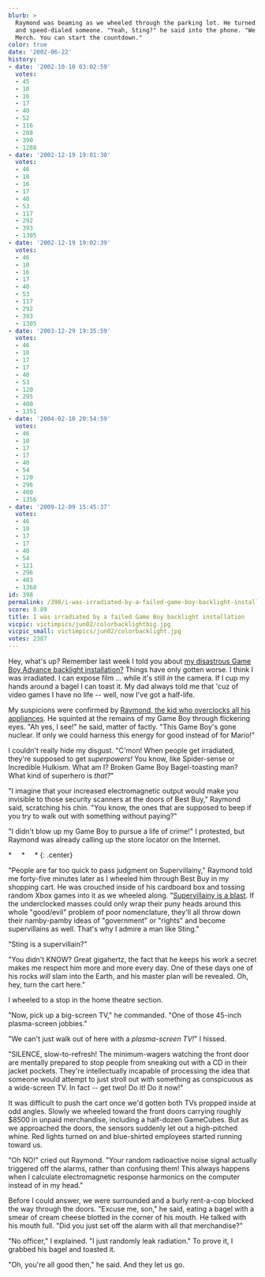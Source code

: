 ```yaml
---
blurb: >
  Raymond was beaming as we wheeled through the parking lot. He turned on his cell-phone
  and speed-dialed someone. "Yeah, Sting?" he said into the phone. "We've got the
  Merch. You can start the countdown."
color: true
date: '2002-06-22'
history:
- date: '2002-10-10 03:02:59'
  votes:
  - 45
  - 10
  - 16
  - 17
  - 40
  - 52
  - 116
  - 288
  - 390
  - 1288
- date: '2002-12-19 19:01:30'
  votes:
  - 46
  - 10
  - 16
  - 17
  - 40
  - 53
  - 117
  - 292
  - 393
  - 1305
- date: '2002-12-19 19:02:39'
  votes:
  - 46
  - 10
  - 16
  - 17
  - 40
  - 53
  - 117
  - 292
  - 393
  - 1305
- date: '2003-12-29 19:35:59'
  votes:
  - 46
  - 10
  - 17
  - 17
  - 40
  - 53
  - 120
  - 295
  - 400
  - 1351
- date: '2004-02-10 20:54:59'
  votes:
  - 46
  - 10
  - 17
  - 17
  - 40
  - 54
  - 120
  - 296
  - 400
  - 1356
- date: '2009-12-09 15:45:37'
  votes:
  - 46
  - 10
  - 17
  - 17
  - 40
  - 54
  - 121
  - 296
  - 403
  - 1368
id: 398
permalink: /398/i-was-irradiated-by-a-failed-game-boy-backlight-installation/
score: 8.89
title: I was irradiated by a failed Game Boy backlight installation
vicpic: victimpics/jun02/colorbacklightbig.jpg
vicpic_small: victimpics/jun02/colorbacklight.jpg
votes: 2387
---
```


Hey, what's up? Remember last week I told you about [my disastrous Game
Boy Advance backlight installation?](%ARTICLE[388]%) Things have
only gotten worse. I think I was irradiated. I can expose film ... while
it's still *in* the camera. If I cup my hands around a bagel I can toast
it. My dad always told me that 'cuz of video games I have no life --
well, now I've got a half-life.

My suspicions were confirmed by [Raymond, the kid who overclocks all his
appliances](%ARTICLE[13]%). He squinted at the remains of my Game
Boy through flickering eyes. "Ah yes, I see!" he said, matter of factly.
"This Game Boy's gone nuclear. If only we could harness this energy for
good instead of for Mario!"

I couldn't really hide my disgust. "C'mon! When people get irradiated,
they're supposed to get *superpowers!* You know, like Spider-sense or
Incredible Hulkism. What am I? Broken Game Boy Bagel-toasting man? What
kind of superhero is *that?*"

"I imagine that your increased electromagnetic output would make you
invisible to those security scanners at the doors of Best Buy," Raymond
said, scratching his chin. "You know, the ones that are supposed to beep
if you try to walk out with something without paying?"

"I didn't blow up my Game Boy to pursue a life of crime!" I protested,
but Raymond was already calling up the store locator on the Internet.

\* &nbsp; &nbsp; \* &nbsp; &nbsp; \*
{: .center}

"People are far too quick to pass judgment on Supervillainy," Raymond
told me forty-five minutes later as I wheeled him through Best Buy in my
shopping cart. He was crouched inside of his cardboard box and tossing
random Xbox games into it as we wheeled along. "[Supervillainy is a
blast](%ARTICLE[194]%). If the underclocked masses could only wrap
their puny heads around this whole "good/evil" problem of poor
nomenclature, they'll all throw down their namby-pamby ideas of
"government" or "rights" and become supervillains as well. That's why I
admire a man like Sting."

"Sting is a supervillain?"

"You didn't KNOW? Great gigahertz, the fact that he keeps his work a
secret makes me respect him more and more every day. One of these days
one of his rocks *will* slam into the Earth, and his master plan will be
revealed. Oh, hey, turn the cart here."

I wheeled to a stop in the home theatre section.

"Now, pick up a big-screen TV," he commanded. "One of those 45-inch
plasma-screen jobbies."

"We can't just walk out of here with a *plasma-screen TV!*" I hissed.

"SILENCE, slow-to-refresh! The minimum-wagers watching the front door
are mentally prepared to stop people from sneaking out with a CD in
their jacket pockets. They're intellectually incapable of processing the
idea that someone would attempt to just stroll out with something as
conspicuous as a wide-screen TV. In fact -- get two! Do it! Do it now!"

It was difficult to push the cart once we'd gotten both TVs propped
inside at odd angles. Slowly we wheeled toward the front doors carrying
roughly $8500 in unpaid merchandise, including a half-dozen GameCubes.
But as we approached the doors, the sensors suddenly let out a
high-pitched whine. Red lights turned on and blue-shirted employees
started running toward us.

"Oh NO!" cried out Raymond. "Your random radioactive noise signal
actually triggered off the alarms, rather than confusing them! This
always happens when I calculate electromagnetic response harmonics on
the computer instead of in my head."

Before I could answer, we were surrounded and a burly rent-a-cop blocked
the way through the doors. "Excuse me, son," he said, eating a bagel
with a smear of cream cheese blotted in the corner of his mouth. He
talked with his mouth full. "Did you just set off the alarm with all
that merchandise?"

"No officer," I explained. "I just randomly leak radiation." To prove
it, I grabbed his bagel and toasted it.

"Oh, you're all good then," he said. And they let us go.
